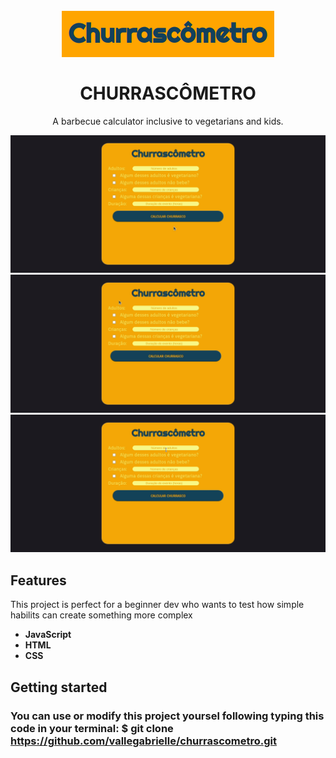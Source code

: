 <h1 align="center">
<br>
    <img src="./images/logo.png" alt="logo churrascômetro">
<br>
<br>
CHURRASCÔMETRO
</h1>

<p align="center">A barbecue calculator inclusive to vegetarians and kids.</p>

<div>
    <img src="./images/gifs/fully_function.gif" alt="gif showing the application fully functioning">
    <img src="./images/gifs/open_close.gif" alt="gif showing how a checkbox can show and hide a input">
    <img src="./images/gifs/preventing_errors.gif" alt="gif showing an alert pop-up when the inputs aren't corrent">
</div>

## Features

This project is perfect for a beginner dev who wants to test how simple habilits can create something more complex

- **JavaScript**
- **HTML**
- **CSS**

## Getting started

### You can use or modify this project yoursel following typing this code in your terminal: $ git clone https://github.com/vallegabrielle/churrascometro.git

